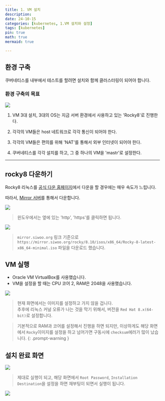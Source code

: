 ```yaml
---
title: 1. VM 설치
description: 
date: 24-10-15
categories: [kubernetes, 1.VM 설치와 설정]
tags: [kubernetes]
pin: true
math: true
mermaid: true

---
```


## 환경 구축

쿠버네티스를 내부에서 테스트를 할려면 설치와 함께 클러스터링이 되어야 합니다.

### 환경 구축의 목표
![](https://jwjinn.github.io/assets/img/kubernetes/2024-10-15-13-53-50.png)

1. VM 3대 설치, 3대의 OS는 지금 서버 환경에서 사용하고 있는 'Rocky8'로 진행한다.

2. 각각의 VM들은 host 네트워크로 각각 통신이 되어야 한다.

3. 각각의 VM들은 편의를 위해 'NAT'를 통해서 외부 인터넷이 되어야 한다.

4. 쿠버네티스를 각각 설치를 하고, 그 중 하나의 VM을 'mastr'로 설정한다.


***

## rocky8 다운하기

Rocky8 리눅스를 [공식 다운 홈페이지](https://rockylinux.org/ko/download)에서 다운을 할 경우에는 매우 속도가 느립니다.

따라서, [Mirror 서버](https://mirrors.rockylinux.org/mirrormanager/mirrors/Rocky)를 통해서 다운합니다.

![](https://jwjinn.github.io/assets/img/kubernetes/2024-10-15-14-06-48.png)
> 윈도우에서는 옆에 있는 'http', 'https'를 클릭하면 됩니다.


![](https://jwjinn.github.io/assets/img/kubernetes/2024-10-15-14-09-54.png)
>`mirror.siwoo.org` 링크 기준으로 `https://mirror.siwoo.org/rocky/8.10/isos/x86_64/Rocky-8-latest-x86_64-minimal.iso` 파일을 다운로드 했습니다.

## VM 실행

- Oracle VM VirtualBox를 사용했습니다.
- VM을 설정을 할 때는 CPU 코어 2, RAM은 2048을 사용했습니다.

![](https://jwjinn.github.io/assets/img/kubernetes/2024-10-15-14-15-28.png)
> 현재 화면에서는 이미지를 설정하고 가지 않을 겁니다.<br>
> 추후에 리눅스 커널 오류가 나는 것을 막기 위해서, 버전을 `Red Hat 8.x(64-bit)`로 설정합니다.


> 기본적으로 RAM과 코어를 설정해서 진행을 하면 되지만, 이상하게도 해당 화면에서 `Rocky`이미지를 설정을 하고 넘어가면 구동시에 `checksum`에러가 많이 났습니다. 
{: .prompt-warning }

## 설치 완료 화면

![](https://jwjinn.github.io/assets/img/kubernetes/2024-10-15-14-17-20.png)
> 제대로 실행이 되고, 해당 화면에서 `Root Password`, `Installation Destination`을 설정을 하면 재부팅이 되면서 실행이 됩니다.

![](https://jwjinn.github.io/assets/img/kubernetes/2024-10-15-14-20-45.png)